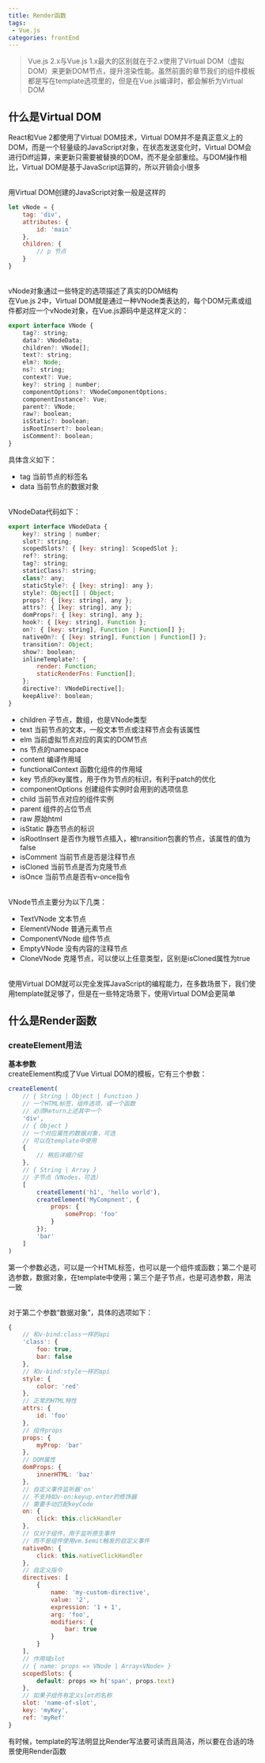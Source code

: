 ```yaml
---
title: Render函数
tags: 
 - Vue.js
categories: frontEnd
---
```


>Vue.js 2.x与Vue.js 1.x最大的区别就在于2.x使用了Virtual DOM（虚拟DOM）来更新DOM节点，提升渲染性能。虽然前面的章节我们的组件模板都是写在template选项里的，但是在Vue.js编译时，都会解析为Virtual DOM

## 什么是Virtual DOM
React和Vue 2都使用了Virtual DOM技术，Virtual DOM并不是真正意义上的DOM，而是一个轻量级的JavaScript对象，在状态发送变化时，Virtual DOM会进行Diff运算，来更新只需要被替换的DOM，而不是全部重绘。与DOM操作相比，Virtual DOM是基于JavaScript运算的，所以开销会小很多

&emsp;  
用Virtual DOM创建的JavaScript对象一般是这样的
```js
let vNode = {
    tag: 'div',
    attributes: {
        id: 'main'
    },
    children: {
        // p 节点
    }
}
```

&emsp;  
vNode对象通过一些特定的选项描述了真实的DOM结构  
在Vue.js 2中，Virtual DOM就是通过一种VNode类表达的，每个DOM元素或组件都对应一个vNode对象，在Vue.js源码中是这样定义的：
```js
export interface VNode {
    tag?: string;
    data?: VNodeData;
    children?: VNode[];
    text?: string;
    elm?: Node;
    ns?: string;
    context?: Vue;
    key?: string | number;
    componentOptions?: VNodeComponentOptions;
    componentInstance?: Vue;
    parent?: VNode;
    raw?: boolean;
    isStatic?: boolean;
    isRootInsert?: boolean;
    isComment?: boolean;
}
```
具体含义如下：
* tag 当前节点的标签名
* data 当前节点的数据对象

&emsp;  
VNodeData代码如下：
```js
export interface VNodeData {
    key?: string | number;
    slot?: string;
    scopedSlots?: { [key: string]: ScopedSlot };
    ref?: string;
    tag?: string;
    staticClass?: string;
    class?: any;
    staticStyle?: { [key: string]: any };
    style?: Object[] | Object;
    props?: { [key: string], any };
    attrs?: { [key: string], any };
    domProps?: { [key: string], any };
    hook?: { [key: string], Function };
    on?: { [key: string], Function | Function[] };
    nativeOn?: { [key: string], Function | Function[] };
    transition?: Object;
    show?: boolean;
    inlineTemplate?: {
        render: Function;
        staticRenderFns: Function[];
    };
    directive?: VNodeDirective[];
    keepAlive?: boolean;
}
```
* children 子节点，数组，也是VNode类型
* text 当前节点的文本，一般文本节点或注释节点会有该属性
* elm 当前虚拟节点对应的真实的DOM节点
* ns 节点的namespace
* content 编译作用域
* functionalContext 函数化组件的作用域
* key 节点的key属性，用于作为节点的标识，有利于patch的优化
* componentOptions 创建组件实例时会用到的选项信息
* child 当前节点对应的组件实例
* parent 组件的占位节点
* raw 原始html
* isStatic 静态节点的标识
* isRootInsert 是否作为根节点插入，被transition包裹的节点，该属性的值为false
* isComment 当前节点是否是注释节点
* isCloned 当前节点是否为克隆节点
* isOnce 当前节点是否有v-once指令

&emsp;  
VNode节点主要分为以下几类：
* TextVNode 文本节点
* ElementVNode 普通元素节点
* ComponentVNode 组件节点
* EmptyVNode 没有内容的注释节点
* CloneVNode 克隆节点，可以使以上任意类型，区别是isCloned属性为true

&emsp;  
使用Virtual DOM就可以完全发挥JavaScript的编程能力，在多数场景下，我们使用template就足够了，但是在一些特定场景下，使用Virtual DOM会更简单

## 什么是Render函数
### createElement用法
**基本参数**  
createElement构成了Vue Virtual DOM的模板，它有三个参数：
```js
createElement(
    // { String | Object | Function }
    // 一个HTML标签，组件选项，或一个函数
    // 必须Return上述其中一个
    'div',
    // { Object }
    // 一个对应属性的数据对象，可选
    // 可以在template中使用
    {
        // 稍后详细介绍
    },
    // { String | Array }
    // 子节点（VNodes，可选）
    [
        createElement('h1', 'hello world'),
        createElement('MyCompnent', {
            props: {
                someProp: 'foo'
            }
        });
        'bar'
    ]
)
```
第一个参数必选，可以是一个HTML标签，也可以是一个组件或函数；第二个是可选参数，数据对象，在template中使用；第三个是子节点，也是可选参数，用法一致

&emsp;  
对于第二个参数“数据对象”，具体的选项如下：
```js
{
    // 和v-bind:class一样的api
    'class': {
        foo: true,
        bar: false
    },
    // 和v-bind:style一样的api
    style: {
        color: 'red'
    },
    // 正常的HTML特性
    attrs: {
        id: 'foo'
    },
    // 组件props
    props: {
        myProp: 'bar'
    },
    // DOM属性
    domProps: {
        innerHTML: 'baz'
    },
    // 自定义事件监听器'on'
    // 不支持如v-on:keyup.enter的修饰器
    // 需要手动匹配keyCode
    on: {
        click: this.clickHandler
    },
    // 仅对于组件，用于监听原生事件
    // 而不是组件使用vm.$emit触发的自定义事件
    nativeOn: {
        click: this.nativeClickHandler
    },
    // 自定义指令
    directives: [
        {
            name: 'my-custom-directive',
            value: '2',
            expression: '1 + 1',
            arg: 'foo',
            modifiers: {
                bar: true
            }
        }
    ],
    // 作用域slot
    // { name: props => VNode | Array<VNode> }
    scopedSlots: {
        default: props => h('span', props.text)
    },
    // 如果子组件有定义slot的名称
    slot: 'name-of-slot',
    key: 'myKey',
    ref: 'myRef'
}
```
有时候，template的写法明显比Render写法要可读而且简洁，所以要在合适的场景使用Render函数